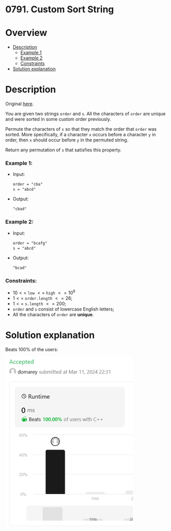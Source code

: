 # 0791. Custom Sort String

# Overview
- [Description](#description)
  - [Example 1](#example-1)
  - [Example 2](#example-2)
  - [Constraints](#constraints)
- [Solution explanation](#solution-explanation)

# Description
Original [here](https://leetcode.com/problems/custom-sort-string/description/).

You are given two strings `order` and `s`. All the characters of `order` are unique and were sorted in some custom order previously.

Permute the characters of `s` so that they match the order that `order` was sorted. More specifically, if a character `x` occurs before a character `y` in order, then `x` should occur before `y` in the permuted string.

Return any permutation of `s` that satisfies this property.


### Example 1:
- Input:
  ```
  order = "cba"
  s = "abcd" 
  ```
  
- Output:
  ```
  "cbad"
  ```

### Example 2:
- Input:
  ```
  order = "bcafg"
  s = "abcd" 
  ```
  
- Output:
  ```
  "bcad"
  ```

### Constraints:
  - $10 <=$ `low` $<=$ `high` $<= 10^9$
  - $1 <=$ `order.length` $<= 26$;
  - $1 <=$ `s.length` $<= 200$;
  - `order` and `s` consist of lowercase English letters;
  - All the characters of `order` are **unique**.


# Solution explanation
Beats 100% of the users:

<img src="img/submission-results.png" width="400"/>

